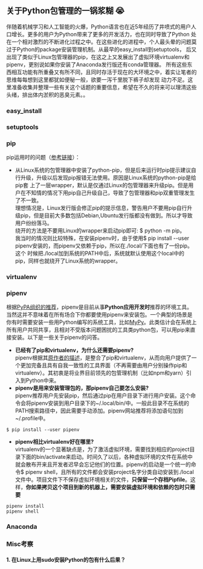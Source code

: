 ## 关于Python包管理的一锅浆糊 :sob:

伴随着机械学习和人工智能的火爆，Python语言也在近5年经历了井喷式的用户人口增长。更多的用户为Python带来了更多的开发活力，也在同时导致了Python
处在一个相对激烈的不断进化过程之中。在这些进化的进程中，个人最头晕的问题莫过于Python的package安装管理机制。从最早的easy_install到setuptools，
后又出现了类似于Linux包管理器的pip，在这之上又发展出了虚拟环境virtualenv和pipenv，更别说如果你安装了Anaconda发行版还有conda管理器。
所有这些东西相互功能有所重叠又有所不同，且同时存活于现在的大环境之中，着实让笔者的思维每每想到这里都犹如便秘一般，欲要一泻千里脱下裤子却发现
动力不足。这里准备收集并整理一些有关这个话题的重要信息，希望在不久的将来可以理清这些头绪，排出体内淤积的恶臭元素。。

### easy_install

### setuptools

### pip
pip运用时的问题（[参考链接](https://github.com/pypa/pip/issues/5599)）：
- 从Linux系统的包管理器中安装了python-pip，但是后来运行时pip提示建议自行升级，升级以后发现pip报错无法使用。原因是Linux系统的python-pip是给pip套
上了一层wrapper，默认是仅通过Linux的包管理器来升级pip。但是用户在不知情的情况下用pip自己升级自己，导致了包管理器和pip双重管理发生了不一致。   
理想情况是，Linux发行版会修正pip的提示信息，警告用户不要用pip自行升级pip，但是目前大多数包括Debian,Ubuntu发行版都没有做到。所以才导致用户纷纷落马。   
绕开的方法是不要用Linux的wrapper来启动pip即可: $ python -m pip。   
我当时的情况则比较特殊，在安装pipenv时，由于使用$ pip install --user pipenv安装的，而pipenv又依赖于pip，所以在./local/下面也有了一份pip。这个
时候把./local加到系统的PATH中后，系统就默认使用这个local中的pip，同样也就绕开了Linux系统的wrapper。

### virtualenv

### pipenv
根据[PyPA组织的推荐](https://packaging.python.org/guides/tool-recommendations/)，pipenv是目前从事**Python应用开发时**推荐的环境工具。
当然这并不意味着在所有场合下你都要使用pipenv来安装包。一个典型的场景是你有时需要安装一些用Python编写的系统工具，比如[MyPy](https://github.com/python/mypy)。此类估计会在系统上所有用户共同共享，且相对不受版本问题困扰的工具类python包，可以用pip来直接安装。以下是一些关于pipenv的问答。   
- **已经有了pip和virtualenv，为什么还需要pipenv?**   
pipenv根据其[原作者的描述](https://docs.pipenv.org/en/latest/)，是整合了pip和virtualenv，从而向用户提供了一个更加完备且具有自我一致性的工具界面（不再需要由用户分别操作pip和virtualenv）。其初衷是将业界目前领先的包管理机制（比如npm和yarn）引入到Python中来。
- **pipenv是用来安装管理包的，那pipenv自己要怎么安装?**  
pipenv推荐用户先安装pip，然后通过pip在用户目录下进行用户安装。这个命令会将pipenv安装到用户目录下的~/.local/bin/中。一般此目录不在系统的PATH搜索路径中，因此需要手动添加。pipenv网站推荐将添加语句加到~/.profile中。
```
$ pip install --user pipenv
```

- **pipenv相比virtualenv好在哪里?**  
virtualenv的一个显著缺点是，为了激活虚拟环境，需要找到相应的project目录下面的bin/activate来启动。时间久了以后，各种虚拟环境的文件在系统中就会散布开来且开发者迟早会忘记他们的位置。pipenv的启动是一个统一的命令$ pipenv shell，且所有的文件都会安装project名字分类自动安装到./local文件中。项目文件下不保存虚拟环境相关的文件，**只保留一个存档Pipfile**。这样，**你如果拷贝这个项目到新的机器上，需要安装虚拟环境和依赖的包时只需要**
```
pipenv install
pipenv shell
```
### Anaconda

### Misc考察

#### 1. 在Linux上用sudo安装Python的包有什么后果？
